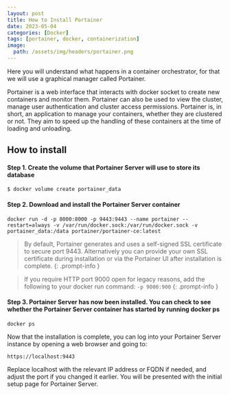 ```yaml
---
layout: post
title: How to Install Portainer
date: 2023-05-04
categories: [Docker]
tags: [portainer, docker, containerization]
image:
  path: /assets/img/headers/portainer.png
---
```



Here you will understand what happens in a container orchestrator, for that we will use a graphical manager called Portainer.

Portainer is a web interface that interacts with docker socket to create new containers and monitor them. Portainer can also be used to view the cluster, manage user authentication and cluster access permissions. Portainer is, in short, an application to manage your containers, whether they are clustered or not. They aim to speed up the handling of these containers at the time of loading and unloading.

## How to install

#### Step 1. Create the volume that Portainer Server will use to store its database

```console
$ docker volume create portainer_data
```

#### Step 2. Download and install the Portainer Server container

```console
docker run -d -p 8000:8000 -p 9443:9443 --name portainer --restart=always -v /var/run/docker.sock:/var/run/docker.sock -v portainer_data:/data portainer/portainer-ce:latest
```
> By default, Portainer generates and uses a self-signed SSL certificate to secure port 9443. Alternatively you can provide your own SSL certificate during installation or via the Portainer UI after installation is complete.
{: .prompt-info }

> If you require HTTP port 9000 open for legacy reasons, add the following to your docker run command: ` -p 9000:900 `
{: .prompt-info }

#### Step 3. Portainer Server has now been installed. You can check to see whether the Portainer Server container has started by running docker ps

```console
docker ps
```

Now that the installation is complete, you can log into your Portainer Server instance by opening a web browser and going to:

```console
https://localhost:9443
```

Replace localhost with the relevant IP address or FQDN if needed, and adjust the port if you changed it earlier.
You will be presented with the initial setup page for Portainer Server.